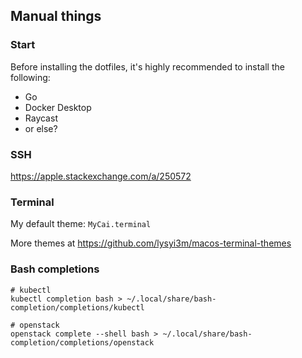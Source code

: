 ## Manual things

### Start

Before installing the dotfiles, it's highly recommended to install the following:
- Go
- Docker Desktop
- Raycast
- or else?

### SSH

https://apple.stackexchange.com/a/250572

### Terminal

My default theme: `MyCai.terminal`

More themes at https://github.com/lysyi3m/macos-terminal-themes

### Bash completions

```
# kubectl
kubectl completion bash > ~/.local/share/bash-completion/completions/kubectl

# openstack
openstack complete --shell bash > ~/.local/share/bash-completion/completions/openstack
```